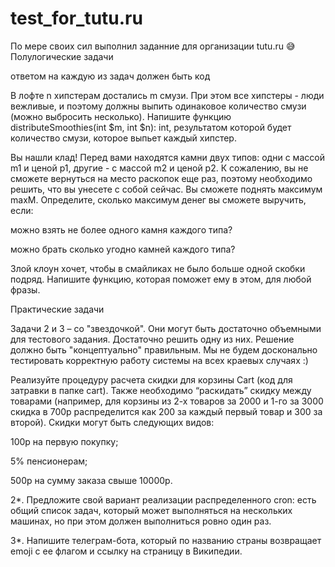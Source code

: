 # test_for_tutu.ru
По мере своих сил выполнил заданние для организации tutu.ru 😅
Полулогические задачи

ответом на каждую из задач должен быть код



В лофте n хипстерам достались m смузи. При этом все хипстеры - люди вежливые, и поэтому должны выпить одинаковое количество смузи (можно выбросить несколько). Напишите функцию distributeSmoothies(int $m, int $n): int, результатом которой будет количество смузи, которое выпьет каждый хипстер.



Вы нашли клад! Перед вами находятся камни двух типов: одни с массой m1 и ценой p1, другие - с массой m2 и ценой p2. К сожалению, вы не сможете вернуться на место раскопок еще раз, поэтому необходимо решить, что вы унесете с собой сейчас. Вы сможете поднять максимум maxM. Определите, сколько максимум денег вы сможете выручить, если:



можно взять не более одного камня каждого типа?

можно брать сколько угодно камней каждого типа?

Злой клоун хочет, чтобы в смайликах не было больше одной скобки подряд. Напишите функцию, которая поможет ему в этом, для любой фразы.



Практические задачи

Задачи 2 и 3 – со "звездочкой". Они могут быть достаточно объемными для тестового задания. Достаточно решить одну из них. Решение должно быть "концептуально" правильным. Мы не будем досконально тестировать корректную работу системы на всех краевых случаях :)



Реализуйте процедуру расчета скидки для корзины Cart (код для затравки в папке cart). Также необходимо “раскидать” скидку между товарами (например, для корзины из 2-х товаров за 2000 и 1-го за 3000 скидка в 700р распределится как 200 за каждый первый товар и 300 за второй). Скидки могут быть следующих видов:

100р на первую покупку;

5% пенсионерам;

500р на сумму заказа свыше 10000р.

2*. Предложите свой вариант реализации распределенного cron: есть общий список задач, который может выполняться на нескольких машинах, но при этом должен выполниться ровно один раз.



3*. Напишите телеграм-бота, который по названию страны возвращает emoji с ее флагом и ссылку на страницу в Википедии.
